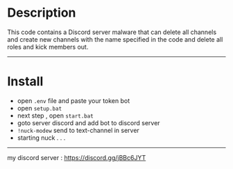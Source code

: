 # Description
This code contains a Discord server malware that can delete all channels and create new channels with the name specified in the code and delete all roles and kick members out.
_________________________________________
# Install
- open `.env` file and paste your token bot
- open `setup.bat`
- next step , open `start.bat`
- goto server discord and add bot to discord server
- `!nuck-modew` send to text-channel in server
- starting nuck . . .
_________________________________________
my discord server : https://discord.gg/jBBc6JYT
